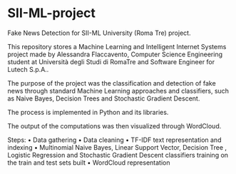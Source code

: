 # SII-ML-project
Fake News Detection for SII-ML University (Roma Tre) project.

This repository stores a Machine Learning and Intelligent Internet Systems project made by Alessandra Flaccavento, Computer Science Engineering student at Università degli Studi di RomaTre and Software Engineer for Lutech S.p.A.. 

The purpose of the project was the classification and detection of fake news through standard Machine Learning approaches and classifiers, such as Naive Bayes, Decision Trees and Stochastic Gradient Descent.

The process is implemented in Python and its libraries.

The output of the computations was then visualized through WordCloud.

Steps:
  •	Data gathering
  •	Data cleaning
  •	TF-IDF text representation and indexing
  •	Multinomial Naive Bayes, Linear Support Vector, Decision Tree , Logistic Regression and Stochastic Gradient Descent classifiers training on     the train and test sets built
  •	WordCloud representation
